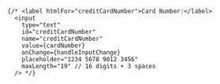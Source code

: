     {/* <label htmlFor="creditCardNumber">Card Number:</label>
      <input
        type="text"
        id="creditCardNumber"
        name="creditCardNumber"
        value={cardNumber}
        onChange={handleInputChange}
        placeholder="1234 5678 9012 3456"
        maxLength="19" // 16 digits + 3 spaces
      /> */}